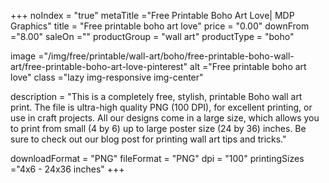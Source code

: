+++
noIndex = "true"
metaTitle ="Free Printable Boho Art Love| MDP Graphics"
title = "Free printable boho art love"
price = "0.00"
downFrom ="8.00"
saleOn =""
productGroup = "wall art"
productType = "boho"

image ="/img/free/printable/wall-art/boho/free-printable-boho-wall-art/free-printable-boho-art-love-pinterest"
alt ="Free printable boho art love"
class ="lazy img-responsive img-center"

description = "This is a completely free, stylish, printable Boho wall art print. The file is ultra-high quality PNG (100 DPI), for excellent printing, or use in craft projects. All our designs come in a large size, which allows you to print from small (4 by 6) up to large poster size (24 by 36) inches. Be sure to check out our blog post for printing wall art tips and tricks."

downloadFormat = "PNG"
fileFormat = "PNG"
dpi = "100"
printingSizes ="4x6 - 24x36 inches"
+++


